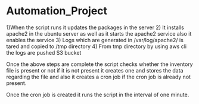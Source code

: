 # Automation_Project
1)When the script runs it updates the packages in the server 2) It installs apache2 in the ubuntu server as well as it starts the apache2 service also it enables the service 3) Logs which are generated in /var/log/apache2/ is tared and copied to /tmp directory 4) From tmp directory by using aws cli the logs are pushed S3 bucket

Once the above steps are complete the script checks whether the inventory file is present or not if it is not present it creates one and stores the data regarding the file and also it creates a cron job if the cron job is already not present.

Once the cron job is created it runs the script in the interval of one minute.
